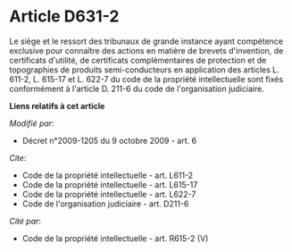 # Article D631-2

Le siège et le ressort des tribunaux de grande instance ayant compétence exclusive pour connaître des actions en matière de
brevets d'invention, de certificats d'utilité, de certificats complémentaires de protection et de topographies de produits
semi-conducteurs en application des articles L. 611-2, L. 615-17 et L. 622-7 du code de la propriété intellectuelle sont
fixés conformément à l'article D. 211-6 du code de l'organisation judiciaire.

**Liens relatifs à cet article**

_Modifié par_:

  - Décret n°2009-1205 du 9 octobre 2009 - art. 6

_Cite_:

  - Code de la propriété intellectuelle - art. L611-2
  - Code de la propriété intellectuelle - art. L615-17
  - Code de la propriété intellectuelle - art. L622-7
  - Code de l'organisation judiciaire - art. D211-6

_Cité par_:

  - Code de la propriété intellectuelle - art. R615-2 (V)
